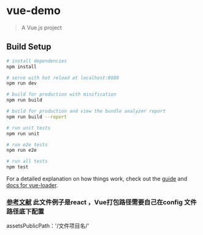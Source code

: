 # vue-demo

> A Vue.js project

## Build Setup

``` bash
# install dependencies
npm install

# serve with hot reload at localhost:8080
npm run dev

# build for production with minification
npm run build

# build for production and view the bundle analyzer report
npm run build --report

# run unit tests
npm run unit

# run e2e tests
npm run e2e

# run all tests
npm test
```

For a detailed explanation on how things work, check out the [guide](http://vuejs-templates.github.io/webpack/) and [docs for vue-loader](http://vuejs.github.io/vue-loader).


### [参考文献](http://www.ruanyifeng.com/blog/2019/09/getting-started-with-github-actions.html) 此文件例子是react ，Vue打包路径需要自己在config 文件路径底下配置
assetsPublicPath：'/文件项目名/'
